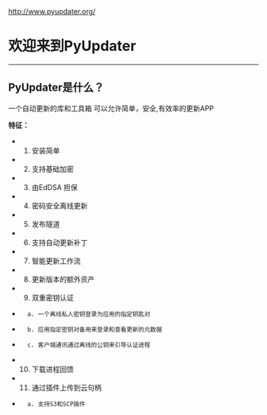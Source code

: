 http://www.pyupdater.org/

#  欢迎来到PyUpdater
--------
## PyUpdater是什么？ ##
一个自动更新的库和工具箱  可以允许简单，安全,有效率的更新APP

**特征：**

- 	1. 安装简单
- 	2. 支持基础加密
- 	3. 由EdDSA 担保
- 	4. 密码安全离线更新
- 	5. 发布隧道
- 	6. 支持自动更新补丁
- 	7. 智能更新工作流
- 	8. 更新版本的额外资产
- 	9. 双重密钥认证
- 		a. 一个离线私人密钥登录为应用的指定钥匙对
- 		b. 应用指定密钥对备用来登录和查看更新的元数据
- 		c. 客户端通讯通过离线的公钥来引导认证进程
- 	10. 下载进程回馈
- 	11. 通过插件上传到云句柄
- 		a. 支持S3和SCP插件
